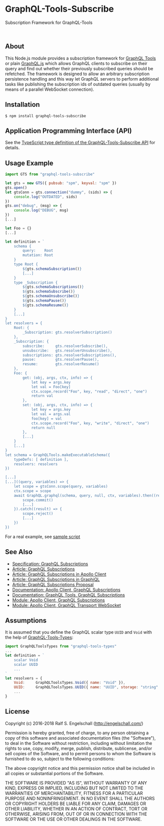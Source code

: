 
GraphQL-Tools-Subscribe
=======================

Subscription Framework for GraphQL-Tools

<p/>
<img src="https://nodei.co/npm/graphql-tools-subscribe.png?downloads=true&stars=true" alt=""/>

<p/>
<img src="https://david-dm.org/rse/graphql-tools-subscribe.png" alt=""/>

About
-----

This Node.js module provides a subscription framework for
[GraphQL Tools](https://github.com/apollostack/graphql-tools) or plain
[GraphQL.js](https://github.com/graphql/graphql-js) which allows
GraphQL clients to subscribe on their query and find out whether their
previously subscribed queries should be refetched. The framework is
designed to allow an arbitrary subscription persistence handling and
this way let GraphQL servers to perform additional tasks like publishing
the subscription ids of outdated queries (usually by means of a parallel
WebSocket connection).

Installation
------------

```shell
$ npm install graphql-tools-subscribe
```

Application Programming Interface (API)
---------------------------------------

See the [TypeScript type definition of the GraphQL-Tools-Subscribe API](src/gts.d.ts) for details.

Usage Example
-------------

```js
import GTS from "graphql-tools-subscribe"
```

```js
let gts = new GTS({ pubsub: "spm", keyval: "spm" })
gts.open()
let gtsConn = gts.connection("dummy", (sids) => {
    console.log("OUTDATED", sids)
})
gts.on("debug", (msg) => {
    console.log("DEBUG", msg)
})
[...]

let Foo = {}
[...]

let definition = `
    schema {
        query:    Root
        mutation: Root
    }
    type Root {
        ${gts.schemaSubscription()}
        [...]
    }
    type _Subscription {
        ${gts.schemaSubscriptions()}
        ${gts.schemaSubscribe()}
        ${gts.schemaUnsubscribe()}
        ${gts.schemaPause()}
        ${gts.schemaResume()}
    }
    [...]
}
let resolvers = {
    Root: {
        _Subscription: gts.resolverSubscription()
    },
    _Subscription: {
        subscribe:     gts.resolverSubscribe(),
        unsubscribe:   gts.resolverUnsubscribe(),
        subscriptions: gts.resolverSubscriptions(),
        pause:         gts.resolverPause(),
        resume:        gts.resolverResume()
    },
    Foo: {
        get: (obj, args, ctx, info) => {
            let key = args.key
            let val = Foo[key]
            ctx.scope.record("Foo", key, "read", "direct", "one")
            return val
        },
        set: (obj, args, ctx, info) => {
            let key = args.key
            let val = args.val
            foo[key] = val
            ctx.scope.record("Foo", key, "write", "direct", "one")
            return null
        },
        [...]
    }
    [...]
}
let schema = GraphQLTools.makeExecutableSchema({
    typeDefs: [ definition ],
    resolvers: resolvers
})

[...]
[...]((query, variables) => {
    let scope = gtsConn.scope(query, variables)
    ctx.scope = scope
    await GraphQL.graphql(schema, query, null, ctx, variables).then((result) => {
        scope.commit()
        [...]
    }).catch((result) => {
        scope.reject()
        [...]
    })
})
```

For a real example, see [sample script](sample/sample.js)

See Also
--------

- [Specification: GraphQL Subscriptions](https://github.com/facebook/graphql/pull/267/files)
- [Article: GraphQL Subscriptions](https://dev-blog.apollodata.com/the-next-step-for-realtime-data-in-graphql-b564b72eb07b)
- [Article: GraphQL Subscriptions in Apollo Client](https://dev-blog.apollodata.com/graphql-subscriptions-in-apollo-client-9a2457f015fb)
- [Article: GraphQL Subscriptions in GraphiQL](https://dev-blog.apollodata.com/how-to-use-subscriptions-in-graphiql-1d6ab8dbd74b)
- [Article: GraphQL Subscriptions Proposal](https://dev-blog.apollodata.com/a-proposal-for-graphql-subscriptions-1d89b1934c18)
- [Documentation: Apollo Client, GraphQL Subscriptions](http://dev.apollodata.com/react/subscriptions.html)
- [Documentation: GraphQL Tools, GraphQL Subscriptions](http://dev.apollodata.com/tools/graphql-subscriptions/index.html)
- [Module: Apollo Client, GraphQL Subscriptions](https://github.com/apollographql/graphql-subscriptions)
- [Module: Apollo Client, GraphQL Transport WebSocket](https://github.com/apollographql/subscriptions-transport-ws)

Assumptions
-----------

It is assumed that you define the GraphQL
scalar type `UUID` and `Void` with the help of
[GraphQL-Tools-Types](https://github.com/rse/graphql-tools-types):

```js
import GraphQLToolsTypes from "graphql-tools-types"
...
let definition = `
    scalar Void
    scalar UUID
    ...
`
let resolvers = {
    Void:     GraphQLToolsTypes.Void({ name: "Void" }),
    UUID:     GraphQLToolsTypes.UUID({ name: "UUID", storage: "string" }),
    ...
}
```

License
-------

Copyright (c) 2016-2018 Ralf S. Engelschall (http://engelschall.com/)

Permission is hereby granted, free of charge, to any person obtaining
a copy of this software and associated documentation files (the
"Software"), to deal in the Software without restriction, including
without limitation the rights to use, copy, modify, merge, publish,
distribute, sublicense, and/or sell copies of the Software, and to
permit persons to whom the Software is furnished to do so, subject to
the following conditions:

The above copyright notice and this permission notice shall be included
in all copies or substantial portions of the Software.

THE SOFTWARE IS PROVIDED "AS IS", WITHOUT WARRANTY OF ANY KIND,
EXPRESS OR IMPLIED, INCLUDING BUT NOT LIMITED TO THE WARRANTIES OF
MERCHANTABILITY, FITNESS FOR A PARTICULAR PURPOSE AND NONINFRINGEMENT.
IN NO EVENT SHALL THE AUTHORS OR COPYRIGHT HOLDERS BE LIABLE FOR ANY
CLAIM, DAMAGES OR OTHER LIABILITY, WHETHER IN AN ACTION OF CONTRACT,
TORT OR OTHERWISE, ARISING FROM, OUT OF OR IN CONNECTION WITH THE
SOFTWARE OR THE USE OR OTHER DEALINGS IN THE SOFTWARE.

